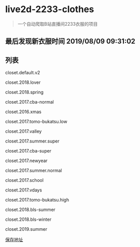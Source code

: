 # live2d-2233-clothes

> 一个自动爬取B站直播间2233衣服的项目

## 最后发现新衣服时间 2019/08/09 09:31:02

## 列表

closet.default.v2

closet.2018.lover

closet.2018.spring

closet.2017.cba-normal

closet.2016.xmas

closet.2017.tomo-bukatsu.low

closet.2017.valley

closet.2017.summer.super

closet.2017.cba-super

closet.2017.newyear

closet.2017.summer.normal

closet.2017.school

closet.2017.vdays

closet.2017.tomo-bukatsu.high

closet.2018.bls-summer

closet.2018.bls-winter

closet.2019.summer



[保存地址](./dist)